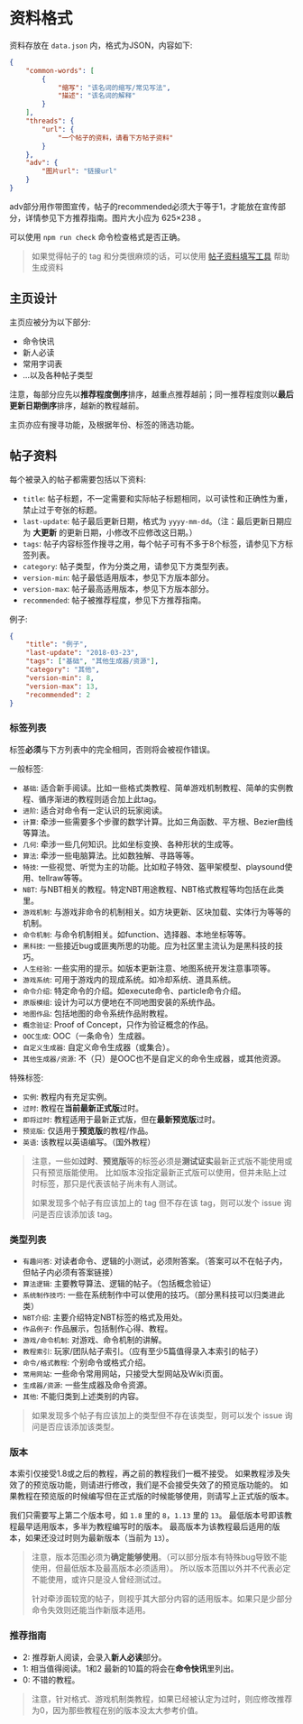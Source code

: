 # 资料格式
资料存放在 `data.json` 内，格式为JSON，内容如下:

```json
{
    "common-words": [
        {
            "缩写": "该名词的缩写/常见写法",
            "描述": "该名词的解释"
        }
    ],
    "threads": {
        "url": {
            "一个帖子的资料，请看下方帖子资料"
        }
    },
    "adv": {
        "图片url": "链接url"
    }
}
```

adv部分用作带图宣传，帖子的recommended必须大于等于1，才能放在宣传部分，详情参见下方推荐指南。图片大小应为 625×238 。

可以使用 `npm run check` 命令检查格式是否正确。

> 如果觉得帖子的 tag 和分类很麻烦的话，可以使用 [帖子资料填写工具](https://pca006132.github.io/CommandReference/tool.html) 帮助生成资料

## 主页设计
主页应被分为以下部分:
* 命令快讯
* 新人必读
* 常用字词表
* ...以及各种帖子类型

注意，每部分应先以**推荐程度倒序**排序，越重点推荐越前；同一推荐程度则以**最后更新日期倒序**排序，越新的教程越前。

主页亦应有搜寻功能，及根据年份、标签的筛选功能。

## 帖子资料
每个被录入的帖子都需要包括以下资料:

* `title`: 帖子标题，不一定需要和实际帖子标题相同，以可读性和正确性为重，禁止过于夸张的标题。
* `last-update`: 帖子最后更新日期，格式为 `yyyy-mm-dd`。（注：最后更新日期应为 **大更新** 的更新日期，小修改不应修改这日期。）
* `tags`: 帖子内容标签作搜寻之用，每个帖子可有不多于8个标签，请参见下方标签列表。
* `category`: 帖子类型，作为分类之用，请参见下方类型列表。
* `version-min`: 帖子最低适用版本，参见下方版本部分。
* `version-max`: 帖子最高适用版本，参见下方版本部分。
* `recommended`: 帖子被推荐程度，参见下方推荐指南。

例子:
```json
{
    "title": "例子",
    "last-update": "2018-03-23",
    "tags": ["基础", "其他生成器/资源"],
    "category": "其他",
    "version-min": 8,
    "version-max": 13,
    "recommended": 2
}
```

### 标签列表
标签**必须**与下方列表中的完全相同，否则将会被视作错误。

一般标签:

* `基础`: 适合新手阅读。比如一些格式类教程、简单游戏机制教程、简单的实例教程、循序渐进的教程则适合加上此tag。
* `进阶`: 适合对命令有一定认识的玩家阅读。
* `计算`: 牵涉一些需要多个步骤的数学计算。比如三角函数、平方根、Bezier曲线等算法。
* `几何`: 牵涉一些几何知识。比如坐标变换、各种形状的生成等。
* `算法`: 牵涉一些电脑算法。比如数独解、寻路等等。
* `特技`: 一些视觉、听觉为主的功能。比如粒子特效、盔甲架模型、playsound使用、tellraw等等。
* `NBT`: 与NBT相关的教程。特定NBT用途教程、NBT格式教程等均包括在此类里。
* `游戏机制`: 与游戏非命令的机制相关。如方块更新、区块加载、实体行为等等的机制。
* `命令机制`: 与命令机制相关。如function、选择器、本地坐标等等。
* `黑科技`: 一些接近bug或匪夷所思的功能。应为社区里主流认为是黑科技的技巧。
* `人生经验`: 一些实用的提示。如版本更新注意、地图系统开发注意事项等。
* `游戏系统`: 可用于游戏内的现成系统。如冷却系统、道具系统。
* `命令介绍`: 特定命令的介绍。如execute命令、particle命令介绍。
* `原版模组`: 设计为可以方便地在不同地图安装的系统作品。
* `地图作品`: 包括地图的命令系统作品附教程。
* `概念验证`: Proof of Concept，只作为验证概念的作品。
* `OOC生成`: OOC（一条命令）生成器。
* `自定义生成器`: 自定义命令生成器（或集合）。
* `其他生成器/资源`: 不（只）是OOC也不是自定义的命令生成器，或其他资源。

特殊标签:

* `实例`: 教程内有充足实例。
* `过时`: 教程在**当前最新正式版**过时。
* `即将过时`: 教程适用于最新正式版，但在**最新预览版**过时。
* `预览版`: 仅适用于**预览版**的教程/作品。
* `英语`: 该教程以英语编写。（国外教程）

> 注意，一些如**过时**、**预览版**等的标签必须是**测试证实**最新正式版不能使用或只有预览版能使用。
> 比如版本没指定最新正式版可以使用，但并未贴上过时标签，那只是代表该帖子尚未有人测试。
>
> 如果发现多个帖子有应该加上的 tag 但不存在该 tag，则可以发个 issue 询问是否应该添加该 tag。

### 类型列表
* `有趣问答`: 对读者命令、逻辑的小测试，必须附答案。（答案可以不在帖子内，但帖子内必须有答案链接）
* `算法逻辑`: 主要教导算法、逻辑的帖子。（包括概念验证）
* `系统制作技巧`: 一些在系统制作中可以使用的技巧。（部分黑科技可以归类进此类）
* `NBT介绍`: 主要介绍特定NBT标签的格式及用处。
* `作品例子`: 作品展示，包括制作心得、教程。
* `游戏/命令机制`: 对游戏、命令机制的讲解。
* `教程索引`: 玩家/团队帖子索引。（应有至少5篇值得录入本索引的帖子）
* `命令/格式教程`: 个别命令或格式介绍。
* `常用网站`: 一些命令常用网站，只接受大型网站及Wiki页面。
* `生成器/资源`: 一些生成器及命令资源。
* `其他`: 不能归类到上述类别的内容。

> 如果发现多个帖子有应该加上的类型但不存在该类型，则可以发个 issue 询问是否应该添加该类型。

### 版本

本索引仅接受1.8或之后的教程，再之前的教程我们一概不接受。
如果教程涉及失效了的预览版功能，则请进行修改，我们是不会接受失效了的预览版功能的。
如果教程在预览版的时候编写但在正式版的时候能够使用，则请写上正式版的版本。

我们只需要写上第二个版本号，如 `1.8` 里的 `8`，`1.13` 里的 `13`。
最低版本号即该教程最早适用版本，多半为教程编写时的版本。
最高版本为该教程最后适用的版本，如果还没过时则为最新版本（当前为 `13`）。

> 注意，版本范围必须为**确定能够使用**。（可以部分版本有特殊bug导致不能使用，但最低版本及最高版本必须适用）。
> 所以版本范围以外并不代表必定不能使用，或许只是没人曾经测试过。
>
> 针对牵涉面较宽的帖子，则视乎其大部分内容的适用版本。如果只是少部分命令失效则还能当作新版本适用。

### 推荐指南

* 2: 推荐新人阅读，会录入**新人必读**部分。
* 1: 相当值得阅读。1和2 最新的10篇的将会在**命令快讯**里列出。
* 0: 不错的教程。

> 注意，针对格式、游戏机制类教程，如果已经被认定为过时，则应修改推荐为0，因为那些教程在别的版本没太大参考价值。